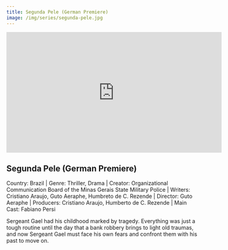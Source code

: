 ```yaml
---
title: Segunda Pele (German Premiere)
image: /img/series/segunda-pele.jpg
---
```

<iframe width="560" height="315" src="https://www.youtube.com/embed/4d4Ocz-EduA" frameborder="0" allow="accelerometer; autoplay; encrypted-media; gyroscope; picture-in-picture" allowfullscreen></iframe>

## Segunda Pele (German Premiere)
Country: Brazil | Genre: Thriller, Drama | Creator: Organizational Communication Board of the Minas Gerais State Military Police | Writers: Cristiano Araujo, Guto Aeraphe, Humbreto de C. Rezende | Director: Guto Aeraphe | Producers: Cristiano Araujo, Humberto de C. Rezende | Main Cast: Fabiano Persi

Sergeant Gael had his childhood marked by tragedy. Everything was just a tough routine until the day that a bank robbery brings to light old traumas, and now Sergeant Gael must face his own fears and confront them with his past to move on.